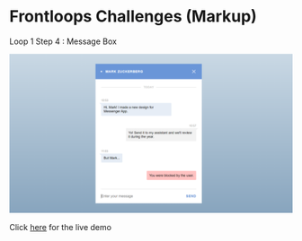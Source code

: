 # Frontloops Challenges (Markup)

Loop 1 Step 4 : Message Box

![preview image](./design/preview.png "Click below for live demo")

Click [here](https://zathio.github.io/frontloops-challenges/markup-challenges/loop1-step4/) for the live demo